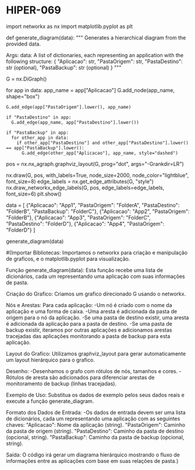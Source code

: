 # HIPER-069
import networkx as nx
import matplotlib.pyplot as plt

def generate_diagram(data):
  """
  Generates a hierarchical diagram from the provided data.

  Args:
    data: A list of dictionaries, each representing an application with the following structure:
      {
        "Aplicacao": str,
        "PastaOrigem": str,
        "PastaDestino": str (optional),
        "PastaBackup": str (optional)
      }
  """

  G = nx.DiGraph()

  for app in data:
    app_name = app["Aplicacao"]
    G.add_node(app_name, shape="box")

    G.add_edge(app["PastaOrigem"].lower(), app_name)

    if "PastaDestino" in app:
      G.add_edge(app_name, app["PastaDestino"].lower())

    if "PastaBackup" in app:
      for other_app in data:
        if other_app["PastaDestino"] and other_app["PastaDestino"].lower() == app["PastaBackup"].lower():
          G.add_edge(other_app["Aplicacao"], app_name, style="dashed")

  pos = nx.nx_agraph.graphviz_layout(G, prog="dot", args="-Grankdir=LR")

  nx.draw(G, pos, with_labels=True, node_size=2000, node_color="lightblue", font_size=8)
  edge_labels = nx.get_edge_attributes(G, "style")
  nx.draw_networkx_edge_labels(G, pos, edge_labels=edge_labels, font_size=6)
  plt.show()


data = [
  {"Aplicacao": "App1", "PastaOrigem": "FolderA", "PastaDestino": "FolderB", "PastaBackup": "FolderC"},
  {"Aplicacao": "App2", "PastaOrigem": "FolderB"},
  {"Aplicacao": "App3", "PastaOrigem": "FolderC", "PastaDestino": "FolderD"},
  {"Aplicacao": "App4", "PastaOrigem": "FolderD"}
]

generate_diagram(data)


#(Importar Bibliotecas: Importamos o networkx para criação e manipulação de graficos, e o matplotlib.pyplot para visualização.

Função generate_diagram(data): Esta função recebe uma lista de dicionários, cada um representando uma aplicação com suas informações de pasta.

Criação do Grafico: Criamos um grafico direcionado G usando o networkx.

Nós e Arestas: Para cada aplicação: -Um nó é criado com o nome da aplicação e uma forma de caixa. -Uma aresta é adicionada da pasta de origem para o nó da aplicação. -Se uma pasta de destino existir, uma aresta é adicionada da aplicação para a pasta de destino. -Se uma pasta de backup existir, iteramos por outras aplicações e adicionamos arestas tracejadas das aplicações monitorando a pasta de backup para esta aplicação.

Layout do Grafico: Utilizamos graphviz_layout para gerar automaticamente um layout hierárquico para o grafico.

Desenho: -Desenhamos o grafo com rótulos de nós, tamanhos e cores. -Rótulos de aresta são adicionados para diferenciar arestas de monitoramento de backup (linhas tracejadas).

Exemplo de Uso: Substitua os dados de exemplo pelos seus dados reais e execute a função generate_diagram.

Formato dos Dados de Entrada: -Os dados de entrada devem ser uma lista de dicionários, cada um representando uma aplicação com as seguintes chaves: "Aplicacao": Nome da aplicação (string). "PastaOrigem": Caminho da pasta de origem (string). "PastaDestino": Caminho da pasta de destino (opcional, string). "PastaBackup": Caminho da pasta de backup (opcional, string).

Saída: O código irá gerar um diagrama hierárquico mostrando o fluxo de informações entre as aplicações com base em suas relações de pasta.)
